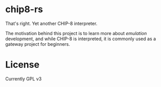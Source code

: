 # chip8-rs

That's right. Yet another CHIP-8 interpreter.

The motivation behind this project is to learn more about *emulation* development, and while CHIP-8 is interpreted, it is commonly used as a gateway project for beginners.

# License

Currently GPL v3
